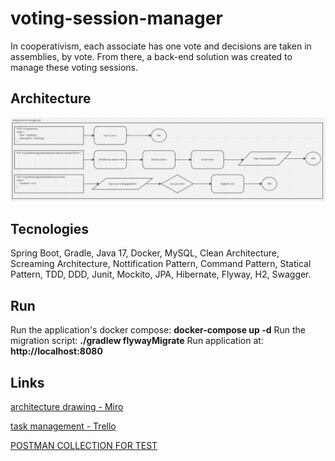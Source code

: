 # voting-session-manager
In cooperativism, each associate has one vote and decisions are taken in assemblies, by vote. From there, a back-end solution was created to manage these voting sessions.

## Architecture
![drawing](https://github.com/MatheusTabares/voting-session-manager/blob/main/architecture-drawing.png)

## Tecnologies
Spring Boot, Gradle, Java 17, Docker, MySQL, Clean Architecture, Screaming Architecture, Nottification Pattern, Command Pattern, Statical Pattern, TDD, DDD, Junit, Mockito, JPA, Hibernate, Flyway, H2, Swagger.

## Run
Run the application's docker compose: **docker-compose up -d**
Run the migration script: **./gradlew flywayMigrate**
Run application at: **http://localhost:8080**


## Links
 [architecture drawing - Miro](https://miro.com/welcomeonboard/dzUwWU5kdWFHQVExRzJ4Y0RjbW43SGIwOUdKTmFtak0zYmxBQkR1d3djOVNUVk8yd1RKSGYzMGJBTzQ0WkJJeHwzMDc0NDU3MzU4MzI0ODkyOTI1fDI=?share_link_id=588941049200)

 [task management - Trello](https://trello.com/invite/b/RheCnLBH/ATTI6681be70a40012cb29f7439d5ec50a14AD257604/voting-session-manager)
 
 [POSTMAN COLLECTION FOR TEST](https://api.postman.com/collections/1542002-77571ca8-6abb-40f7-ab4d-8698cb4efbea?access_key=PMAT-01H1MHMQG7PQS2ZGGW2AE5E938)
